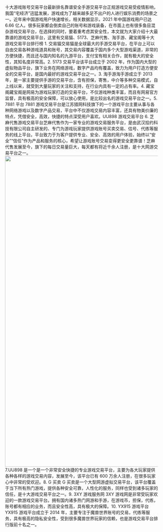 

十大游戏账号交易平台最新排名靠谱安全手游交易平台正规游戏交易受疫情影响，我国“宅经济”迅猛发展，游戏成为了越来越多足不出户的人进行娱乐消费的场景之一。近年来中国游戏用户快速增长，相关数据显示，2021 年中国游戏用户已达 6.66 亿人。很多玩家都会倒卖自己的账号和游戏装备，在市面上也有很多鱼目混杂游戏交易平台，在选择的同时，要着重考虑其安全性，本文就为大家介绍十大最靠谱的游戏交易平台，这里有交易猫、5173、芝麻代售、淘手游、藏宝阁等十大游戏交易平台排行榜 1. 交易猫交易猫是全球最大的手游交易平台，在平台上可以自由交易各种游戏道具和账号，其交易内容覆盖于国内多个大型游戏渠道，非常的方便快捷，而且还与国内知名的九游平台，支付宝有相关合作，就有极大的安全性，其知名度非常高。2. 5173 交易平台该平台成立于 2002 年，作为国内大型的虚拟物品平台，旗下业务在网络游戏，数字产品均有覆盖，致力为用户打造方便安全的交易平台，是国内最好的游戏交易平台之一。3. 淘手游淘手游成立于 2013 年，是一家主要提供手游的交易平台，含有担保，寄售，中介等多种交易模式，自上线以来，就受到大量玩家的关注和支持，在行业内具有一定的占有率。4. 藏宝阁藏宝阁是网易为游戏玩家打造的交易平台，不仅游戏种类丰富，而且有网易官方监督，具有极高的安全保障，可以放心使用，是比较出名的游戏交易平台之一。5. 7881 平台 7881 游戏交易平台是江苏猎网科技旗下的一个游戏平台主要从事与各种网络游戏以及数字产品交易，平台中不仅游戏交易内容丰富，还具有物美价廉的特点，凭借安全，高效，快捷的特点深受用户喜欢。UU898 游戏交易平台 6. 芝麻代售游戏交易平台芝麻代售作为一家专业的游戏交易服务平台，是由武汉拾约科技有限公司自主研发的、专门为游戏玩家提供游戏账号买卖交易、估号、代练等服务的线上平台。平台致力于为客户提供专业、安全、高效的用户体验，始终以“安全”“信任”作为产品和服务的核心，希望让游戏账号交易变得更安全更靠谱！芝麻代售发展至今，旗下的每日交易量巨大，每天都有将近千余人注册，是十大网游交易平台之一。<img src="https://picx.zhimg.com/50/v2-c56797d4ddd2182710ba357bbd91dcda_720w.jpg?source=1940ef5c" data-caption="" data-size="normal" data-rawwidth="1024" data-rawheight="1024" data-original-token="v2-08c5443a7794008cc09c6cb859decb0c" data-default-watermark-src="https://picx.zhimg.com/50/v2-7e98f2e3b3cfb149f580ca0946b00006_720w.jpg?source=1940ef5c" class="origin_image zh-lightbox-thumb" width="1024" data-original="https://picx.zhimg.com/v2-c56797d4ddd2182710ba357bbd91dcda_r.jpg?source=1940ef5c"/>7.UU898 是一个是一个非常安全快捷的专业游戏交易平台，主要为各大玩家提供各种各样的游戏交易内容，发展至今，该平台已有 600 万余人注册，在很多玩家心中非常的受欢迎。8. G 买卖 G 买卖是一个大型网游虚拟交易平台，该平台覆盖于当下所有热门游戏，提供各种安全可靠，人性化的服务，同样也受到诸多玩家的信任，是十大游戏交易平台之一。9. 3XY 游戏服务网 3XY 游戏网是非常受玩家欢迎的一款游戏交易平台。拥有国内诸多热门网游和手游，在游戏币，担保，代练，账号都有相应的业务，而且安全性高，具有极大的保障。10. YX915 游戏平台 YX915 游戏平台成立于 2014 年，主要专注于魔兽世界账号的交易，代练等服务，具有极高的隐私安全性，受到很多魔兽世界玩家的信赖，也是游戏交易平台排行版前十名之一。
